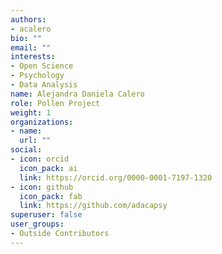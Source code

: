 ```yaml
---
authors:
- acalero
bio: ""
email: ""
interests:
- Open Science
- Psychology
- Data Analysis
name: Alejandra Daniela Calero
role: Pollen Project
weight: 1
organizations:
- name: 
  url: ""
social:
- icon: orcid
  icon_pack: ai
  link: https://orcid.org/0000-0001-7197-1320
- icon: github
  icon_pack: fab
  link: https://github.com/adacapsy
superuser: false
user_groups:
- Outside Contributors
---
```

